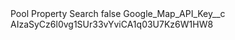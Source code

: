 <?xml version="1.0" encoding="UTF-8"?>
<CustomMetadata xmlns="http://soap.sforce.com/2006/04/metadata" xmlns:xsi="http://www.w3.org/2001/XMLSchema-instance" xmlns:xsd="http://www.w3.org/2001/XMLSchema">
    <label>Pool Property Search</label>
    <protected>false</protected>
    <values>
        <field>Google_Map_API_Key__c</field>
        <value xsi:type="xsd:string">AIzaSyCz6l0vg1SUr33vYviCA1q03U7Kz6W1HW8</value>
    </values>
</CustomMetadata>
